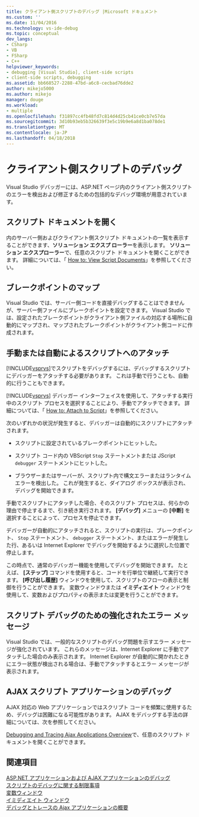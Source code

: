 ```yaml
---
title: クライアント側スクリプトのデバッグ |Microsoft ドキュメント
ms.custom: ''
ms.date: 11/04/2016
ms.technology: vs-ide-debug
ms.topic: conceptual
dev_langs:
- CSharp
- VB
- FSharp
- C++
helpviewer_keywords:
- debugging [Visual Studio], client-side scripts
- client-side scripts, debugging
ms.assetid: bb668527-2288-47bd-a6c8-cecbad76dde2
author: mikejo5000
ms.author: mikejo
manager: douge
ms.workload:
- multiple
ms.openlocfilehash: f31897cc4fb48fd7c814d4d25cb41ce0cb7e57da
ms.sourcegitcommit: 3d10b93eb5b326639f3e5c19b9e6a8d1ba078de1
ms.translationtype: MT
ms.contentlocale: ja-JP
ms.lasthandoff: 04/18/2018
---
```

# <a name="client-side-script-debugging"></a>クライアント側スクリプトのデバッグ
Visual Studio デバッガーには、ASP.NET ページ内のクライアント側スクリプトのエラーを検出および修正するための包括的なデバッグ環境が用意されています。  
  
## <a name="opening-script-documents"></a>スクリプト ドキュメントを開く  
内のサーバー側およびクライアント側スクリプト ドキュメントの一覧を表示することができます、**ソリューション エクスプ ローラー**を表示します。 **ソリューション エクスプローラー**で、任意のスクリプト ドキュメントを開くことができます。 詳細については、「 [How to: View Script Documents](../debugger/how-to-view-script-documents.md)」を参照してください。  
  
## <a name="breakpoint-mapping"></a>ブレークポイントのマップ  
 Visual Studio では、サーバー側コードを直接デバッグすることはできませんが、サーバー側ファイルにブレークポイントを設定できます。 Visual Studio では、設定されたブレークポイントがクライアント側ファイルの対応する場所に自動的にマップされ、マップされたブレークポイントがクライアント側コードに作成されます。  
  
## <a name="manually-or-automatically-attaching-to-script"></a>手動または自動によるスクリプトへのアタッチ  
 [!INCLUDE[vsprvs](../code-quality/includes/vsprvs_md.md)]でスクリプトをデバッグするには、デバッグするスクリプトにデバッガーをアタッチする必要があります。 これは手動で行うことも、自動的に行うこともできます。  
  
 [!INCLUDE[vsprvs](../code-quality/includes/vsprvs_md.md)] デバッガー インターフェイスを使用して、アタッチする実行中のスクリプト プロセスを選択することにより、手動でアタッチできます。 詳細については、「 [How to: Attach to Script](../debugger/how-to-attach-to-script.md)」を参照してください。  
  
 次のいずれかの状況が発生すると、デバッガーは自動的にスクリプトにアタッチされます。  
  
-   スクリプトに設定されているブレークポイントにヒットした。  
  
-   スクリプト コード内の VBScript `Stop` ステートメントまたは JScript `debugger` ステートメントにヒットした。  
  
-   ブラウザーまたはサーバーが、スクリプト内で構文エラーまたはランタイム エラーを検出した。 これが発生すると、ダイアログ ボックスが表示され、デバッグを開始できます。  
  
 手動でスクリプトにアタッチした場合、そのスクリプト プロセスは、何らかの理由で停止するまで、引き続き実行されます。 **[デバッグ]** メニューの **[中断]** を選択することによって、プロセスを停止できます。  
  
 デバッガーが自動的にアタッチされると、スクリプトの実行は、ブレークポイント、 `Stop` ステートメント、 `debugger` ステートメント、またはエラーが発生した行、あるいは Internet Explorer でデバッグを開始するように選択した位置で停止します。  
  
 この時点で、通常のデバッガー機能を使用してデバッグを開始できます。 たとえば、 **[ステップ]** コマンドを使用すると、コードを行単位で継続して実行できます。 **[呼び出し履歴]** ウィンドウを使用して、スクリプトのフローの表示と制御を行うことができます。 変数ウィンドウまたは **イミディエイト** ウィンドウを使用して、変数およびプロパティの表示または変更を行うことができます。  
  
## <a name="enhanced-error-messages-for-script-debugging"></a>スクリプト デバッグのための強化されたエラー メッセージ  
 Visual Studio では、一般的なスクリプトのデバッグ問題を示すエラー メッセージが強化されています。 これらのメッセージは、Internet Explorer に手動でアタッチした場合のみ表示されます。 Internet Explorer が自動的に開かれたときにエラー状態が検出される場合は、手動でアタッチするとエラー メッセージが表示されます。  
  
## <a name="debugging-ajax-script-applications"></a>AJAX スクリプト アプリケーションのデバッグ  
 AJAX 対応の Web アプリケーションではスクリプト コードを頻繁に使用するため、デバッグは困難になる可能性があります。 AJAX をデバッグする手法の詳細については、次を参照してください。  
  
 [Debugging and Tracing Ajax Applications Overview](http://msdn.microsoft.com/Library/92684ea0-7bb4-4a34-9203-3aa6394ce375)で、任意のスクリプト ドキュメントを開くことができます。  
  
## <a name="see-also"></a>関連項目  
 [ASP.NET アプリケーションおよび AJAX アプリケーションのデバッグ](../debugger/debugging-aspnet-and-ajax-applications.md)   
 [スクリプトのデバッグに関する制限事項](../debugger/limitations-on-script-debugging.md)   
 [変数ウィンドウ](../debugger/debugger-windows.md)   
 [イミディエイト ウィンドウ](../ide/reference/immediate-window.md)   
 [デバッグとトレースの Ajax アプリケーションの概要](http://msdn.microsoft.com/Library/92684ea0-7bb4-4a34-9203-3aa6394ce375)
